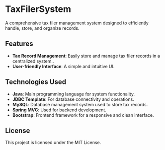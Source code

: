 # TaxFilerSystem

A comprehensive tax filer management system designed to efficiently handle, store, and organize records.

## Features

- **Tax Record Management**: Easily store and manage tax filer records in a centralized system..
- **User-friendly Interface**: A simple and intuitive UI.

## Technologies Used

- **Java**: Main programming language for system functionality.
- **JDBC Template**: For database connectivity and operations.
- **MySQL**: Database management system used to store tax records.
- **Spring MVC**: Used for backend development.
- **Bootstrap**: Frontend framework for a responsive and clean interface.

## License

This project is licensed under the MIT License.
